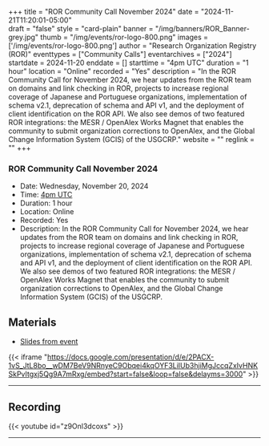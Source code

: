 +++
title = "ROR Community Call November 2024" 
date = "2024-11-21T11:20:01-05:00"  
draft = "false" 
style = "card-plain" 
banner = "/img/banners/ROR_Banner-grey.jpg" 
thumb = "/img/events/ror-logo-800.png" 
images = ['/img/events/ror-logo-800.png']
author = "Research Organization Registry (ROR)" 
eventtypes = ["Community Calls"]
eventarchives = ["2024"]
startdate = 2024-11-20
enddate = []
starttime = "4pm UTC"
duration = "1 hour"
location = "Online"
recorded = "Yes"
description = "In the ROR Community Call for November 2024, we hear updates from the ROR team on domains and link checking in ROR, projects to increase regional coverage of Japanese and Portuguese organizations, implementation of schema v2.1, deprecation of schema and API v1, and the deployment of client identification on the ROR API. We also see demos of two featured ROR integrations: the MESR / OpenAlex Works Magnet that enables the community to submit organization corrections to OpenAlex, and the Global Change Information System (GCIS) of the USGCRP."
website = ""
reglink = ""
+++


### ROR Community Call November 2024 
- Date: Wednesday, November 20, 2024
- Time: [4pm UTC](https://dateful.com/time-zone-converter?t=4pm&d=2024-11-20&tz2=UTC)
- Duration: 1 hour
- Location: Online
- Recorded: Yes
- Description: In the ROR Community Call for November 2024, we hear updates from the ROR team on domains and link checking in ROR, projects to increase regional coverage of Japanese and Portuguese organizations, implementation of schema v2.1, deprecation of schema and API v1, and the deployment of client identification on the ROR API. We also see demos of two featured ROR integrations: the MESR / OpenAlex Works Magnet that enables the community to submit organization corrections to OpenAlex, and the Global Change Information System (GCIS) of the USGCRP. 

## Materials 

- [Slides from event](https://docs.google.com/presentation/d/e/2PACX-1vS_JtL8bo__wDM7BeV9NRnyeC9Obqei4kqOYF3LiIUb3hjiMgJccqZxIvHNKSkPvItgxj5Qg9A7mRxg/pub?start=false&loop=false&delayms=3000)

{{< iframe "https://docs.google.com/presentation/d/e/2PACX-1vS_JtL8bo__wDM7BeV9NRnyeC9Obqei4kqOYF3LiIUb3hjiMgJccqZxIvHNKSkPvItgxj5Qg9A7mRxg/embed?start=false&loop=false&delayms=3000" >}}

---

## Recording 

{{< youtube id="z9Onl3dcoxs" >}}

--- 


